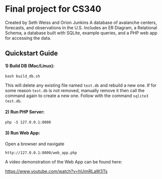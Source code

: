 # Final project for CS340

Created by Seth Weiss and Orion Junkins
A database of avalanche centers, forecasts, and observations in the U.S. 
Includes an ER Diagram, a Relational Schema, a database built with SQLite, example queries, and a PHP web app for accessing the data. 

## Quickstart Guide
#### 1) Build DB (Mac/Linux):

```
bash build_db.sh
```

This will delete any existing file named `test.db` and rebuild a new one.
If for some reason `test.db` is not removed, manually remove it then call the command again to create a new one. 
Follow with the command `sqlite3 test.db`.

#### 2) Run PHP Server:
```
php -S 127.0.0.1:8000
```

#### 3) Run Web App:
Open a browser and navigate
```
http://127.0.0.1:8000/web_app.php
```
A video demonstration of the Web App can be found here:

https://www.youtube.com/watch?v=hUimRLaW3Ts
